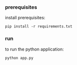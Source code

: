 ### prerequisites
install prerequisites:
```
pip install -r requirements.txt
```
### run
to run the python application:
```
python app.py
```